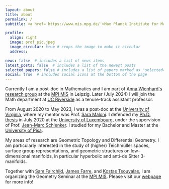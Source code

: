 ```yaml
---
layout: about
title: about
permalink: /
subtitle: <a href='https://www.mis.mpg.de/'>Max Planck Institute for Mathematics in the Sciences</a>. Office D3 05b. Inselstraße 22, 04103 Leipzig, Germany.

profile:
  align: right
  image: prof_pic.jpeg
  image_circular: true # crops the image to make it circular
  address:

news: false  # includes a list of news items
latest_posts: false  # includes a list of the newest posts
selected_papers: false # includes a list of papers marked as "selected={true}"
social: true  # includes social icons at the bottom of the page
---
```


Currently I am a post-doc in Mathematics and I am part of [Anna Wienhard's research group](https://www.mis.mpg.de/geometry-groups-dynamics/index.html) at the [MPI MIS](https://www.mis.mpg.de/) in Leipzig. Later (July 2024) I will join the Math department at [UC Riverside](https://mathdept.ucr.edu/) as a tenure-track assistant professor.

From August 2020 to May 2023, I was a post-doc at the [University of Virginia](https://math.virginia.edu), where my mentor was Prof. [Sara Maloni](https://sites.google.com/view/sara-maloni). I defended my [Ph.D. thesis](https://orbilu.uni.lu/bitstream/10993/43901/1/thesis_main.pdf) in July 2020 at the [University of Luxembourg](https://wwwen.uni.lu), under the supervision of Prof. [Jean-Marc Schlenker](http://math.uni.lu/schlenker/). I studied for my Bachelor and Master at the [University of Pisa](https://www.unipi.it/index.php/english).

My areas of research are Geometric Topology and Differential Geometry. I am particularly interested in the study of (higher) Teichmüller spaces, surface group representations, and geometric structures on low-dimensional manifolds, in  particular hyperbolic and anti-de Sitter 3-manifolds.

Together with [Sam Fairchild](https://sites.google.com/view/sfairchild/home), [James Farre](https://sites.google.com/site/jamesfarremath/), and [Kostas Tsouvalas](https://sites.google.com/view/konstantinos-tsouvalas/home), I am organizing the Geometry Seminar at the [MPI MIS](https://www.mis.mpg.de/). Please visit our [webpage](https://sites.google.com/view/ggd-seminar-mpi-leipzig/home-page) for more info!
